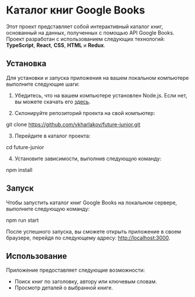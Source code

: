 # Каталог книг Google Books

Этот проект представляет собой интерактивный каталог книг, основанный на данных, полученных с помощью API Google Books. Проект разработан с использованием следующих технологий:
**TypeScript**, **React**, **CSS**, **HTML** и **Redux**.

## Установка

Для установки и запуска приложения на вашем локальном компьютере выполните следующие шаги:

1. Убедитесь, что на вашем компьютере установлен Node.js. Если нет, вы можете скачать его [здесь](https://nodejs.org/).

2. Склонируйте репозиторий проекта на свой компьютер:

git clone https://github.com/vkharlakov/future-junior.git

3. Перейдите в каталог проекта:

cd future-junior

4. Установите зависимости, выполнив следующую команду:

npm install

## Запуск

Чтобы запустить каталог книг Google Books на локальном сервере, выполните следующую команду:

npm run start

После успешного запуска, вы сможете открыть приложение в своем браузере, перейдя по следующему адресу: [http://localhost:3000](http://localhost:3000).

## Использование

Приложение предоставляет следующие возможности:

- Поиск книг по заголовку, автору или ключевым словам.
- Просмотр деталей о выбранной книге.
